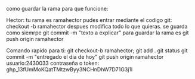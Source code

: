 como guardar la rama para que funcione:

Hector: tu rama es ramahector pudes entrar mediante el codigo git:
checkout -b ramahector 
despues modifica todo lo que quieras. 
se guarda como siemrpe 
git commit -m "texto a explicar" 
para guardar la rama es 
git push origin ramahector

Comando rapido para ti: 
git checkout-b ramahector; 
git add . 
git status 
git commit -m "entregado el dia de hoy" 
git push origin ramahector 
usuario:2430033 
contraseña o token: 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
